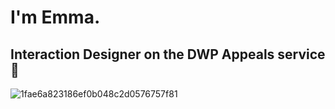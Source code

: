 <h1> I'm Emma. </h1>


<H2> Interaction Designer on the DWP Appeals service 👋 </H2>



![1fae6a823186ef0b048c2d0576757f81](https://github.com/Emma-IXD/Emma-IXD/assets/150263990/4d40e981-b187-4c6c-ab1c-474b710af129)
